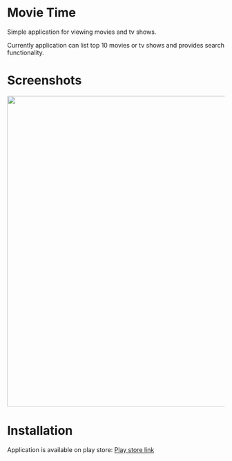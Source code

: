 # Movie Time
Simple application for viewing movies and tv shows.

Currently application can list top 10 movies or tv shows and provides search functionality.


# Screenshots
<img src="https://i.imgur.com/sAcqfIu.png" width="720">

# Installation
Application is available on play store:
[Play store link](https://play.google.com/store/apps/details?id=com.bojandolic.movietime)
